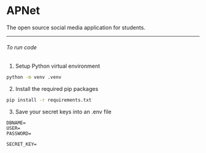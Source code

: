 # APNet
The open source social media application for students.

---

###### To run code
1. Setup Python virtual environment
```sh
python -m venv .venv
```

2. Install the required pip packages
```sh
pip install -r requirements.txt
```

3. Save your secret keys into an .env file
```env
DBNAME=
USER=
PASSWORD=

SECRET_KEY=
```